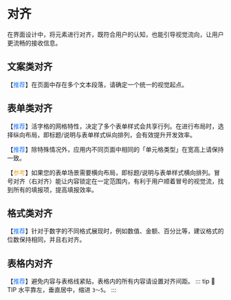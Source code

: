# 对齐

在界面设计中，将元素进行对齐，既符合用户的认知，也能引导视觉流向，让用户更流畅的接收信息。

## 文案类对齐

【<font color="#1677FF">推荐</font>】在页面中存在多个文本段落，请确定一个统一的视觉起点。

## 表单类对齐

【<font color="#1677FF">推荐</font>】活字格的网格特性，决定了多个表单样式会共享行列。在进行布局时，选择纵向布局，即标题/说明与表单样式纵向排列，会有效提升开发效率。

【<font color="#1677FF">推荐</font>】除特殊情况外，应用内不同页面中相同的「单元格类型」在宽高上请保持一致。

【<font color="#F3AA34">参考</font>】如果您的表单场景需要横向布局，即标题/说明与表单样式横向排列。冒号对齐（右对齐）能让内容锁定在一定范围内，有利于用户顺着冒号的视觉流，找到所有的填报项，提高填报效率。

## 格式类对齐

【<font color="#1677FF">推荐</font>】针对于数字的不同格式展现时，例如数值、金额、百分比等，建议格式的位数保持相同，并且右对齐。

## 表格内对齐

【<font color="#1677FF">推荐</font>】避免内容与表格线紧贴，表格内的所有内容请设置对齐间距。
::: tip 🔔 TIP
水平靠左，垂直居中，缩进 `3～5`。
:::